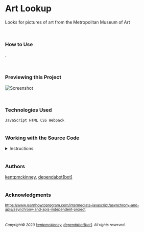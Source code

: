 
# Art Lookup

Looks for pictures of art from the Metropolitan Museum of Art

  <br/>

### How to Use
.

<br/>

### Previewing this Project
![Screenshot](http://kentpmckinney.github.io/epi-art-lookup/epi-art-lookup.gif)

<br/>

### Technologies Used

  <code>JavaScript
HTML
CSS
Webpack</code>
  <br/>
  <br/>

### Working with the Source Code

<details>
  <summary>Instructions</summary>

  <br>
  The following are suggestions to help set up a development environment for this project. The actual steps needed may differ slightly depending on the operating system and other factors.

  <br/>
  <br/>

  ### Prerequisites

  The following software must be installed and properly configured on the target machine. 

  

* Git (recommended)
* An updated web browser (Internet Explorer may not be compatible)
  <br/>

  ### Setting up a Development Environment

  The following steps are meant to be a quick way to get the project up and running.

  
1. Download a copy of the source code from: https://github.com/kentpmckinney/epi-art-lookup or clone using the repository link: https://github.com/kentpmckinney/epi-art-lookup.git
1. Launch a new tab in a web browser
1. Select to open a file location and navigate to the folder location of the source files
1. Choose the file <code>index.html</code>
  <br/>

  ### Notes

  

  ### Deployment

  The files provided are ready to be deployed directly to a web server.

</details>

<br/>

### Authors

[kentpmckinney](https://github.com/kentpmckinney), [dependabot[bot]](https://github.com/apps/dependabot)
<br/>
<br/>

### Acknowledgments

<sub>https://www.learnhowtoprogram.com/intermediate-javascript/asynchrony-and-apis/asynchrony-and-apis-independent-project</sub>
<br/>
<br/>

###### <sub>Copyright&copy; 2020 [kentpmckinney](https://github.com/kentpmckinney), [dependabot[bot]](https://github.com/apps/dependabot). All rights reserved.</sub>